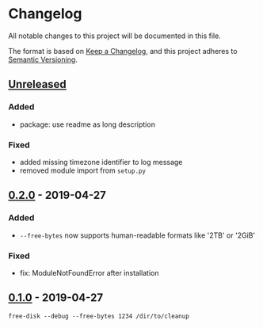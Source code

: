 # Changelog
All notable changes to this project will be documented in this file.

The format is based on [Keep a Changelog](https://keepachangelog.com/en/1.0.0/),
and this project adheres to [Semantic Versioning](https://semver.org/spec/v2.0.0.html).

## [Unreleased]
### Added
- package: use readme as long description

### Fixed
- added missing timezone identifier to log message
- removed module import from `setup.py`

## [0.2.0] - 2019-04-27
### Added
- `--free-bytes` now supports human-readable formats like '2TB' or '2GiB'

### Fixed
- fix: ModuleNotFoundError after installation

## [0.1.0] - 2019-04-27
`free-disk --debug --free-bytes 1234 /dir/to/cleanup`

[Unreleased]: https://github.com/fphammerle/free-disk/compare/0.2.0...HEAD
[0.2.0]: https://github.com/fphammerle/free-disk/compare/0.1.0...0.2.0
[0.1.0]: https://github.com/fphammerle/free-disk/tree/0.1.0
